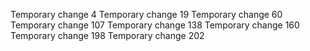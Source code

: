 Temporary change 4
Temporary change 19
Temporary change 60
Temporary change 107
Temporary change 138
Temporary change 160
Temporary change 198
Temporary change 202
